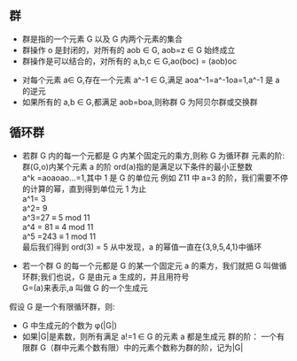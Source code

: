 ## 群

- 群是指的一个元素 G 以及 G 内两个元素的集合
- 群操作 o 是封闭的，对所有的 aob ∈ G, aob=z ∈ G 始终成立
- 群操作是可以结合的，对所有的 a,b,c ∈ G,ao(boc) = (aob)oc

* 对每个元素 a∈ G,存在一个元素 a^-1 ∈ G,满足 aoa^-1=a^-1oa=1,a^-1 是 a 的逆元
* 如果所有的 a,b ∈ G,都满足 aob=boa,则称群 G 为阿贝尔群或交换群

## 循环群

- 若群 G 内的每一个元都是 G 内某个固定元的乘方,则称 G 为循环群
  元素的阶:  
   群(G,o)内某个元素 a 的阶 ord(a)指的是满足以下条件的最小正整数  
   a^k =aoaoao...=1,其中 1 是 G 的单位元
  例如 Z11 中 a=3 的阶，我们需要不停的计算的幂，直到得到单位元 1 为止  
   a^1= 3  
   a^2= 9  
   a^3=27 ≡ 5 mod 11  
   a^4 = 81 ≡ 4 mod 11  
   a^5 =243 ≡ 1 mod 11  
   最后我们得到 ord(3) = 5
  从中发现，a 的幂值一直在{3,9,5,4,1}中循环

* 若一个群 G 的每一个元都是 G 的某一个固定元 a 的乘方，我们就把 G 叫做循环群;我们也说，G 是由元 a 生成的，并且用符号  
  G=(a)来表示,a 叫做 G 的一个生成元

假设 G 是一个有限循环群，则:

- G 中生成元的个数为 φ(|G|)
- 如果|G|是素数，则所有满足 a!=1 ∈ G 的元素 a 都是生成元
  群的阶： 一个有限群 G（群中元素个数有限）中的元素个数称为群的阶，记为|G|
